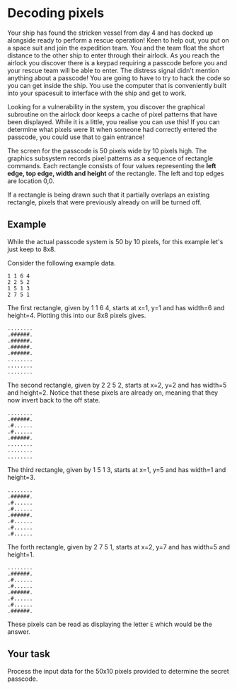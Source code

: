 # Decoding pixels
Your ship has found the stricken vessel from day 4 and has docked up alongside ready to perform a rescue operation! Keen to help out, you put on a space suit and join the expedition team. You and the team float the short distance to the other ship to enter through their airlock. As you reach the airlock you discover there is a keypad requiring a passcode before you and your rescue team will be able to enter. The distress signal didn't mention anything about a passcode! You are going to have to try to hack the code so you can get inside the ship. You use the computer that is conveniently built into your spacesuit to interface with the ship and get to work.

Looking for a vulnerability in the system, you discover the graphical subroutine on the airlock door keeps a cache of pixel patterns that have been displayed. While it is a little, you realise you can use this! If you can determine what pixels were lit when someone had correctly entered the passcode, you could use that to gain entrance!

The screen for the passcode is 50 pixels wide by 10 pixels high. The graphics subsystem records pixel patterns as a sequence of rectangle commands. Each rectangle consists of four values representing the __left edge, top edge, width and height__ of the rectangle. The left and top edges are location 0,0.

If a rectangle is being drawn such that it partially overlaps an existing rectangle, pixels that were previously already on will be turned off.
## Example
While the actual passcode system is 50 by 10 pixels, for this example let's just keep to 8x8.

Consider the following example data.
```
1 1 6 4
2 2 5 2
1 5 1 3
2 7 5 1
```
The first rectangle, given by 1 1 6 4, starts at x=1, y=1 and has width=6 and height=4. Plotting this into our 8x8 pixels gives.
```
........
.######.
.######.
.######.
.######.
........
........
........
```
The second rectangle, given by 2 2 5 2, starts at x=2, y=2 and has width=5 and height=2. Notice that these pixels are already on, meaning that they now invert back to the off state.
```
........
.######.
.#......
.#......
.######.
........
........
........
```
The third rectangle, given by 1 5 1 3, starts at x=1, y=5 and has width=1 and height=3.
```
........
.######.
.#......
.#......
.######.
.#......
.#......
.#......
```
The forth rectangle, given by 2 7 5 1, starts at x=2, y=7 and has width=5 and height=1.
```
........
.######.
.#......
.#......
.######.
.#......
.#......
.######.
```
These pixels can be read as displaying the letter `E` which would be the answer.
## Your task
Process the input data for the 50x10 pixels provided to determine the secret passcode.
